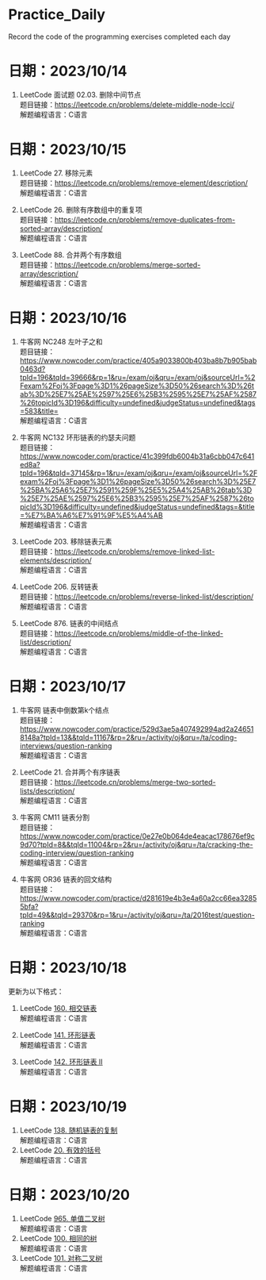 # Practice_Daily
Record the code of the programming exercises completed each day

# 日期：2023/10/14

1. LeetCode 面试题 02.03. 删除中间节点 \
题目链接：https://leetcode.cn/problems/delete-middle-node-lcci/ \
解题编程语言：C语言

# 日期：2023/10/15

1. LeetCode 27. 移除元素 \
题目链接：https://leetcode.cn/problems/remove-element/description/ \
解题编程语言：C语言

2. LeetCode 26. 删除有序数组中的重复项 \
题目链接：https://leetcode.cn/problems/remove-duplicates-from-sorted-array/description/ \
解题编程语言：C语言

3. LeetCode 88. 合并两个有序数组 \
题目链接：https://leetcode.cn/problems/merge-sorted-array/description/ \
解题编程语言：C语言

# 日期：2023/10/16

1. 牛客网 NC248 左叶子之和 \
题目链接：https://www.nowcoder.com/practice/405a9033800b403ba8b7b905bab0463d?tpId=196&tqId=39666&rp=1&ru=/exam/oj&qru=/exam/oj&sourceUrl=%2Fexam%2Foj%3Fpage%3D1%26pageSize%3D50%26search%3D%26tab%3D%25E7%25AE%2597%25E6%25B3%2595%25E7%25AF%2587%26topicId%3D196&difficulty=undefined&judgeStatus=undefined&tags=583&title= \
解题编程语言：C语言

2. 牛客网 NC132 环形链表的约瑟夫问题 \
题目链接：https://www.nowcoder.com/practice/41c399fdb6004b31a6cbb047c641ed8a?tpId=196&tqId=37145&rp=1&ru=/exam/oj&qru=/exam/oj&sourceUrl=%2Fexam%2Foj%3Fpage%3D1%26pageSize%3D50%26search%3D%25E7%25BA%25A6%25E7%2591%259F%25E5%25A4%25AB%26tab%3D%25E7%25AE%2597%25E6%25B3%2595%25E7%25AF%2587%26topicId%3D196&difficulty=undefined&judgeStatus=undefined&tags=&title=%E7%BA%A6%E7%91%9F%E5%A4%AB \
解题编程语言：C语言

3. LeetCode 203. 移除链表元素 \
题目链接：https://leetcode.cn/problems/remove-linked-list-elements/description/ \
解题编程语言：C语言

4. LeetCode 206. 反转链表 \
题目链接：https://leetcode.cn/problems/reverse-linked-list/description/ \
解题编程语言：C语言

5. LeetCode 876. 链表的中间结点 \
题目链接：https://leetcode.cn/problems/middle-of-the-linked-list/description/ \
解题编程语言：C语言

# 日期：2023/10/17

1. 牛客网 链表中倒数第k个结点 \
题目链接：https://www.nowcoder.com/practice/529d3ae5a407492994ad2a246518148a?tpId=13&&tqId=11167&rp=2&ru=/activity/oj&qru=/ta/coding-interviews/question-ranking \
解题编程语言：C语言

2. LeetCode 21. 合并两个有序链表 \
题目链接：https://leetcode.cn/problems/merge-two-sorted-lists/description/ \
解题编程语言：C语言

3. 牛客网 CM11 链表分割 \
题目链接：https://www.nowcoder.com/practice/0e27e0b064de4eacac178676ef9c9d70?tpId=8&&tqId=11004&rp=2&ru=/activity/oj&qru=/ta/cracking-the-coding-interview/question-ranking \
解题编程语言：C语言

4. 牛客网 OR36 链表的回文结构 \
题目链接：https://www.nowcoder.com/practice/d281619e4b3e4a60a2cc66ea32855bfa?tpId=49&&tqId=29370&rp=1&ru=/activity/oj&qru=/ta/2016test/question-ranking \
解题编程语言：C语言

# 日期：2023/10/18
更新为以下格式：

1. LeetCode [160. 相交链表](https://leetcode.cn/problems/intersection-of-two-linked-lists/) \
解题编程语言：C语言

2. LeetCode [141. 环形链表](https://leetcode.cn/problems/linked-list-cycle/description/) \
解题编程语言：C语言

3. LeetCode [142. 环形链表 II](https://leetcode.cn/problems/linked-list-cycle-ii/description/) \
解题编程语言：C语言

# 日期：2023/10/19

1. LeetCode [138. 随机链表的复制](https://leetcode.cn/problems/copy-list-with-random-pointer/description/) \
    解题编程语言：C语言
2. LeetCode [20. 有效的括号](https://leetcode.cn/problems/valid-parentheses/description/) \
    解题编程语言：C语言



# 日期：2023/10/20
1. LeetCode [965. 单值二叉树](https://leetcode.cn/problems/univalued-binary-tree/description/) \
    解题编程语言：C语言
2. LeetCode [100. 相同的树](https://leetcode.cn/problems/same-tree/description/) \
    解题编程语言：C语言
3. LeetCode [101. 对称二叉树](https://leetcode.cn/problems/symmetric-tree/) \
    解题编程语言：C语言